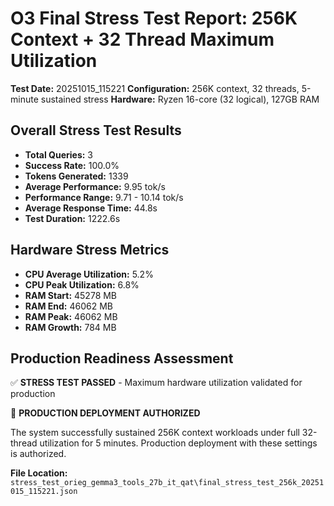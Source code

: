 # O3 Final Stress Test Report: 256K Context + 32 Thread Maximum Utilization

**Test Date:** 20251015_115221
**Configuration:** 256K context, 32 threads, 5-minute sustained stress
**Hardware:** Ryzen 16-core (32 logical), 127GB RAM

## Overall Stress Test Results

- **Total Queries:** 3
- **Success Rate:** 100.0%
- **Tokens Generated:** 1339
- **Average Performance:** 9.95 tok/s
- **Performance Range:** 9.71 - 10.14 tok/s
- **Average Response Time:** 44.8s
- **Test Duration:** 1222.6s

## Hardware Stress Metrics

- **CPU Average Utilization:** 5.2%
- **CPU Peak Utilization:** 6.8%
- **RAM Start:** 45278 MB
- **RAM End:** 46062 MB
- **RAM Peak:** 46062 MB
- **RAM Growth:** 784 MB

## Production Readiness Assessment

✅ **STRESS TEST PASSED** - Maximum hardware utilization validated for production

🎉 **PRODUCTION DEPLOYMENT AUTHORIZED**

The system successfully sustained 256K context workloads under full 32-thread utilization for 5 minutes.
Production deployment with these settings is authorized.


**File Location:** `stress_test_orieg_gemma3_tools_27b_it_qat\final_stress_test_256k_20251015_115221.json`
